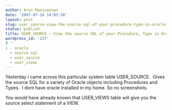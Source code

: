 ```yaml
---
author: Arun Manivannan
date: '2007-07-14 14:05:58'
layout: post
slug: user_source-view-the-source-sql-of-your-procedure-type-in-oracle
status: publish
title: USER_SOURCE — View the source SQL of your Procedure, Type in Oracle
wordpress_id: '237'
? ''
: - oracle
  - source sql
  - user_source
  - user_views
---
```


Yesterday i came across this particular system table USER_SOURCE.  Gives the
source SQL for a variety of Oracle objects including Procedures and Types.  I
dont have oracle installed in my home. So no screenshots.

You would have already known that USER_VIEWS table will give you the source
select statement of a VIEW.

